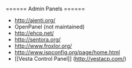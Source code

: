 ====== Admin Panels ======
* http://ajenti.org/
* OpenPanel (not maintained)
* http://ehcp.net/
* http://sentora.org/
* http://www.froxlor.org/
* http://www.ispconfig.org/page/home.html
* [[Vesta Control Panel]] (http://vestacp.com/)